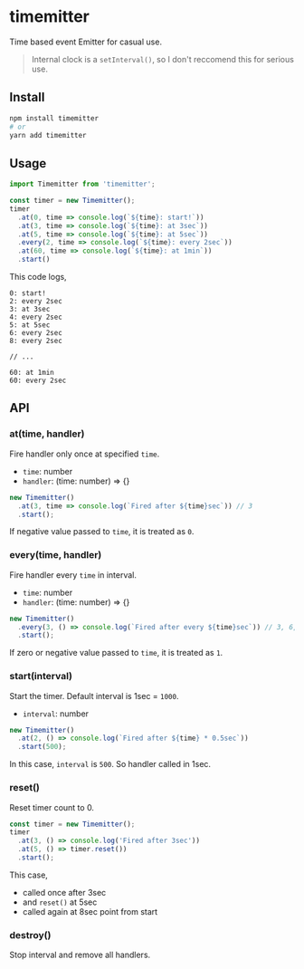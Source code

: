 # timemitter

Time based event Emitter for casual use.

> Internal clock is a `setInterval()`, so I don't reccomend this for serious use.

## Install

```sh
npm install timemitter
# or
yarn add timemitter
```

## Usage

```js
import Timemitter from 'timemitter';

const timer = new Timemitter();
timer
  .at(0, time => console.log(`${time}: start!`))
  .at(3, time => console.log(`${time}: at 3sec`))
  .at(5, time => console.log(`${time}: at 5sec`))
  .every(2, time => console.log(`${time}: every 2sec`))
  .at(60, time => console.log(`${time}: at 1min`))
  .start()
```

This code logs,

```
0: start!
2: every 2sec
3: at 3sec
4: every 2sec
5: at 5sec
6: every 2sec
8: every 2sec

// ...

60: at 1min
60: every 2sec
```

## API
### at(time, handler)

Fire handler only once at specified `time`.

- `time`: number
- `handler`: (time: number) => {}

```js
new Timemitter()
  .at(3, time => console.log(`Fired after ${time}sec`)) // 3
  .start();
```

If negative value passed to `time`, it is treated as `0`.

### every(time, handler)

Fire handler every `time` in interval.

- `time`: number
- `handler`: (time: number) => {}

```js
new Timemitter()
  .every(3, () => console.log(`Fired after every ${time}sec`)) // 3, 6, 9, 12...
  .start();
```

If zero or negative value passed to `time`, it is treated as `1`.

### start(interval)

Start the timer. Default interval is 1sec = `1000`.

- `interval`: number

```js
new Timemitter()
  .at(2, () => console.log(`Fired after ${time} * 0.5sec`))
  .start(500);
```

In this case, `interval` is `500`. So handler called in 1sec.

### reset()

Reset timer count to 0.

```js
const timer = new Timemitter();
timer
  .at(3, () => console.log('Fired after 3sec'))
  .at(5, () => timer.reset())
  .start();
```

This case,

- called once after 3sec
- and `reset()` at 5sec
- called again at 8sec point from start

### destroy()

Stop interval and remove all handlers.
